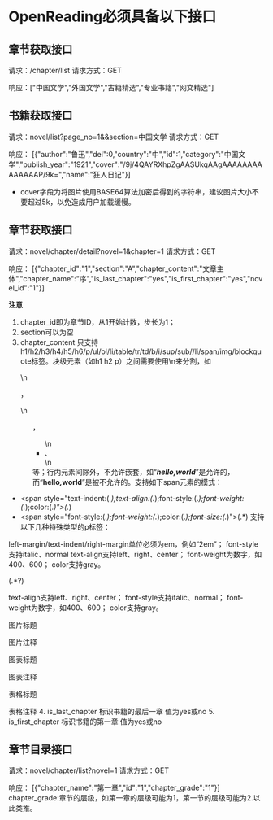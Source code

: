 # OpenReading必须具备以下接口
## 章节获取接口
请求：/chapter/list
请求方式：GET

响应：["中国文学","外国文学","古籍精选","专业书籍","网文精选"]

## 书籍获取接口
请求：novel/list?page_no=1&&section=中国文学
请求方式：GET

响应：
[{"author":"鲁迅","del":0,"country":"中","id":1,"category":"中国文学","publish_year":"1921","cover":"\/9j\/4QAYRXhpZgAASUkqAAgAAAAAAAAAAAAAAP\/9k=","name":"狂人日记"}]

- cover字段为将图片使用BASE64算法加密后得到的字符串，建议图片大小不要超过5k，以免造成用户加载缓慢。

## 章节获取接口
请求：novel/chapter/detail?novel=1&chapter=1
请求方式：GET

响应：
[{"chapter_id":"1","section":"A","chapter_content":"文章主体","chapter_name":"序","is_last_chapter":"yes","is_first_chapter":"yes","novel_id":"1"}]

**注意**
1. chapter_id即为章节ID，从1开始计数，步长为1；
2. section可以为空
3. chapter_content
只支持h1/h2/h3/h4/h5/h6/p/ul/ol/li/table/tr/td/b/i/sup/sub//li/span/img/blockquote标签。块级元素（如h1 h2 p）之间需要使用\n来分割，如</p>\n<p>，<p>\n<ul>，<ul>\n<li>、</li>\n</ul>等；行内元素间除<b><i></i></b>外，不允许嵌套，如“<b><i>hello,world</i></b>”是允许的，而“<b>hello<i>,</i>world</b>”是被不允许的。支持如下span元素的模式：
  - <span style=\"text-indent:(.*);text-align:(.*);font-style:(.*);font-weight:(.*);color:(.*)\">(.*)<span>
  - <span style=\"font-style:(.*);font-weight:(.*);color:(.*);font-size:(.*)\">(.*)</span>
  支持以下几种特殊类型的p标签：

<p class=\"special-paragraph\" style=\"left-margin:(.*);right-margin:(.*?);text-indent:(.*?);text-align:(.*?);font-style:(.*?);font-weight:(.*?);color:(.*?)\"></p>

left-margin/text-indent/right-margin单位必须为em，例如“2em”；
font-style支持italic、normal
text-align支持left、right、center；
font-weight为数字，如400、600；
color支持gray。

<p class=\"special-paragraph\" style=\"text-align:(.*?);font-style:(.*?);font-weight:(.*?);color:(.*?)\">(.*?)</p>
text-align支持left、right、center；
font-style支持italic、normal；
font-weight为数字，如400、600；
color支持gray。

<p class=\"img-title\"></p>
图片标题

<p class=\"img-quote\"></p>
图片注释

<p class=\"chart-title\"></p>
图表标题

<p class=\"chart-quote\"></p>
图表注释

<p class=\"table-title\"></p>
表格标题

<p class=\"table-quote\"></p>
表格注释
4. is_last_chapter 标识书籍的最后一章 值为yes或no
5. is_first_chapter 标识书籍的第一章 值为yes或no

## 章节目录接口
请求：novel/chapter/list?novel=1
请求方式：GET

响应：
[{"chapter_name":"第一章","id":"1","chapter_grade":"1"}]
chapter_grade:章节的层级，如第一章的层级可能为1，第一节的层级可能为2.以此类推。
